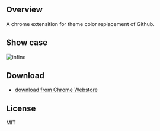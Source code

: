 ## Overview
A chrome extensition for theme color replacement of Github.

## Show case
![infine](http://7mno74.com1.z0.glb.clouddn.com/22222222.png)

## Download
* [download from Chrome Webstore](https://chrome.google.com/webstore/detail/infine/dbohaafgjalcfogbnfjdfljdhknlfibd)

## License
MIT